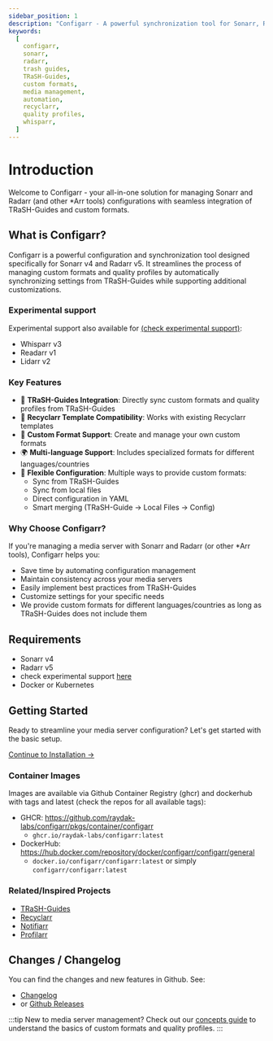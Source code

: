 ```yaml
---
sidebar_position: 1
description: "Configarr - A powerful synchronization tool for Sonarr, Radarr and other *Arr tools that helps manage custom formats and quality profiles using TRaSH-Guides and custom configurations"
keywords:
  [
    configarr,
    sonarr,
    radarr,
    trash guides,
    TRaSH-Guides,
    custom formats,
    media management,
    automation,
    recyclarr,
    quality profiles,
    whisparr,
  ]
---
```


# Introduction

Welcome to Configarr - your all-in-one solution for managing Sonarr and Radarr (and other \*Arr tools) configurations with seamless integration of TRaSH-Guides and custom formats.

## What is Configarr?

Configarr is a powerful configuration and synchronization tool designed specifically for Sonarr v4 and Radarr v5. It streamlines the process of managing custom formats and quality profiles by automatically synchronizing settings from TRaSH-Guides while supporting additional customizations.

### Experimental support

Experimental support also available for [(check experimental support)](./configuration/experimental-support):

- Whisparr v3
- Readarr v1
- Lidarr v2

### Key Features

- 🔄 **TRaSH-Guides Integration**: Directly sync custom formats and quality profiles from TRaSH-Guides
- 🔗 **Recyclarr Template Compatibility**: Works with existing Recyclarr templates
- 🎯 **Custom Format Support**: Create and manage your own custom formats
- 🌍 **Multi-language Support**: Includes specialized formats for different languages/countries
- 🔧 **Flexible Configuration**: Multiple ways to provide custom formats:
  - Sync from TRaSH-Guides
  - Sync from local files
  - Direct configuration in YAML
  - Smart merging (TRaSH-Guide → Local Files → Config)

### Why Choose Configarr?

If you're managing a media server with Sonarr and Radarr (or other \*Arr tools), Configarr helps you:

- Save time by automating configuration management
- Maintain consistency across your media servers
- Easily implement best practices from TRaSH-Guides
- Customize settings for your specific needs
- We provide custom formats for different languages/countries as long as TRaSH-Guides does not include them

## Requirements

- Sonarr v4
- Radarr v5
- check experimental support [here](./configuration/experimental-support)
- Docker or Kubernetes

## Getting Started

Ready to streamline your media server configuration? Let's get started with the basic setup.

[Continue to Installation →](./category/installation)

### Container Images

Images are available via Github Container Registry (ghcr) and dockerhub with tags and latest (check the repos for all available tags):

- GHCR: https://github.com/raydak-labs/configarr/pkgs/container/configarr
  - `ghcr.io/raydak-labs/configarr:latest`
- DockerHub: https://hub.docker.com/repository/docker/configarr/configarr/general
  - `docker.io/configarr/configarr:latest` or simply `configarr/configarr:latest`

### Related/Inspired Projects

- [TRaSH-Guides](https://trash-guides.info/)
- [Recyclarr](https://github.com/recyclarr/recyclarr)
- [Notifiarr](https://notifiarr.com/)
- [Profilarr](https://github.com/Dictionarry-Hub/profilarr)

## Changes / Changelog

You can find the changes and new features in Github. See:

- [Changelog](https://github.com/raydak-labs/configarr/blob/main/CHANGELOG.md)
- or [Github Releases](https://github.com/raydak-labs/configarr/releases)

:::tip
New to media server management? Check out our [concepts guide](./concepts.md) to understand the basics of custom formats and quality profiles.
:::
